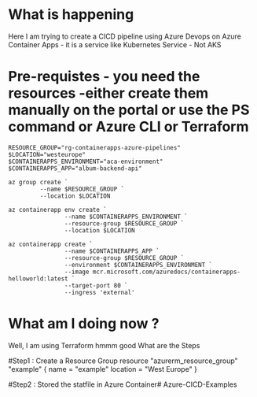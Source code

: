 # What is happening 
Here I am trying to create a CICD pipeline using Azure Devops on Azure Container Apps - it is a service like Kubernetes Service - Not AKS

# Pre-requistes - you need the resources -either create them manually on the portal or use the PS command or Azure CLI or Terraform 
```Command
RESOURCE_GROUP="rg-containerapps-azure-pipelines"
$LOCATION="westeurope"
$CONTAINERAPPS_ENVIRONMENT="aca-environment"
$CONTAINERAPPS_APP="album-backend-api"

az group create `
         --name $RESOURCE_GROUP `
         --location $LOCATION

az containerapp env create `
                --name $CONTAINERAPPS_ENVIRONMENT `
                --resource-group $RESOURCE_GROUP `
                --location $LOCATION

az containerapp create `
                --name $CONTAINERAPPS_APP `
                --resource-group $RESOURCE_GROUP `
                --environment $CONTAINERAPPS_ENVIRONMENT `
                --image mcr.microsoft.com/azuredocs/containerapps-helloworld:latest `
                --target-port 80 `
                --ingress 'external'
```

# What am I doing now ?
Well, I am using Terraform 
hmmm good What are the Steps 

#Step1 : Create a Resource Group 
resource "azurerm_resource_group" "example" {
  name     = "example"
  location = "West Europe"
}

#Step2 : Stored the statfile in Azure Container# Azure-CICD-Examples
